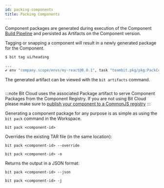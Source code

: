 ```yaml
---
id: packing-components
title: Packing Components
---
```


Component packages are generated during execution of the Component [Build Pipeline](/builder/build-pipeline) and persisted as Artifacts on the Component version.

Tagging or snapping a component will result in a newly generated package for the Component.

```bash
$ bit tag ui/heading

...
✔ env "company.scope/envs/my-react@0.0.1", task "teambit.pkg/pkg:PackComponents" has completed successfully in 1s
```

The generated artifact can be viewed with the `bit artifacts` command.

```bash

```

:::note
Bit Cloud uses the associated Package artifact to serve Component Packages from the Component Registry. If you are not using Bit Cloud please make sure to [publish your component to a CommonJS registry](/packages/publishing-to-commonjs-registries)
:::

Generating a component package for any purpose is as simple as using the `bit pack` command in the Workspace.

```shell
bit pack <component-id>
```

Overrides the existing TAR file (in the same location):

```shell
bit pack <component-id> --override

bit pack <component-id> -o
```

Returns the output in a JSON format:

```shell
bit pack <component-id> --json

bit pack <component-id> -j
```
